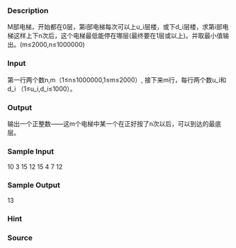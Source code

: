 
### Description
M部电梯，开始都在0层，第i部电梯每次可以上u_i层楼，或下d_i层楼，求第i部电梯这样上下n次后，这个电梯最低能停在哪层(最终要在1层或以上)。并取最小值输出。(m≤2000,n≤1000000)

### Input
第一行两个数n,m（1≤n≤1000000,1≤m≤2000）,
接下来m行，每行两个数u_i和d_i （1≤u_i,d_i≤1000）。

### Output
输出一个正整数——这m个电梯中某一个在正好按了n次以后，可以到达的最底层。

### Sample Input
10 3
15 12
15 4
7 12
### Sample Output
13

### Hint

### Source
